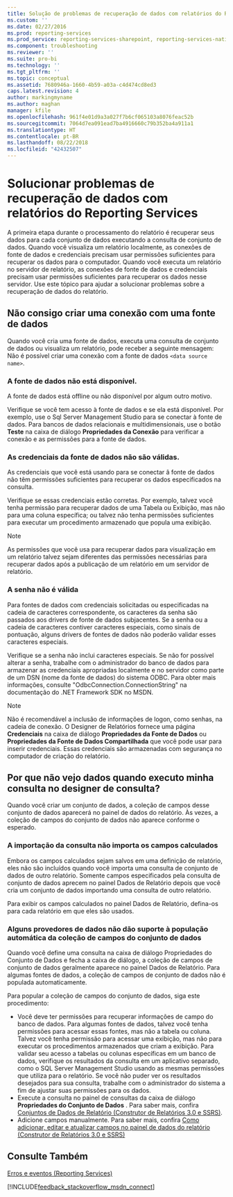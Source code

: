 ```yaml
---
title: Solução de problemas de recuperação de dados com relatórios do Reporting Services | Microsoft Docs
ms.custom: ''
ms.date: 02/27/2016
ms.prod: reporting-services
ms.prod_service: reporting-services-sharepoint, reporting-services-native
ms.component: troubleshooting
ms.reviewer: ''
ms.suite: pro-bi
ms.technology: ''
ms.tgt_pltfrm: ''
ms.topic: conceptual
ms.assetid: 7680946a-1660-4b59-a03a-c4d474cd8ed3
caps.latest.revision: 4
author: markingmyname
ms.author: maghan
manager: kfile
ms.openlocfilehash: 961f4e01d9a3a027f7b6cf065103a8076feac52b
ms.sourcegitcommit: 7064d7ea091ead7ba4916660c79b352ba4a911a1
ms.translationtype: HT
ms.contentlocale: pt-BR
ms.lasthandoff: 08/22/2018
ms.locfileid: "42432507"
---
```

# <a name="troubleshoot-data-retrieval-issues-with-reporting-services-reports"></a>Solucionar problemas de recuperação de dados com relatórios do Reporting Services
A primeira etapa durante o processamento do relatório é recuperar seus dados para cada conjunto de dados executando a consulta de conjunto de dados. Quando você visualiza um relatório localmente, as conexões de fonte de dados e credenciais precisam usar permissões suficientes para recuperar os dados para o computador. Quando você executa um relatório no servidor de relatório, as conexões de fonte de dados e credenciais precisam usar permissões suficientes para recuperar os dados nesse servidor. Use este tópico para ajudar a solucionar problemas sobre a recuperação de dados do relatório.   
  
## <a name="i-cannot-create-a-connection-to-a-data-source"></a>Não consigo criar uma conexão com uma fonte de dados  
Quando você cria uma fonte de dados, executa uma consulta de conjunto de dados ou visualiza um relatório, pode receber a seguinte mensagem: Não é possível criar uma conexão com a fonte de dados `<data source name>`.   
    
### <a name="data-source-is-not-available"></a>A fonte de dados não está disponível.  
A fonte de dados está offline ou não disponível por algum outro motivo.   
  
Verifique se você tem acesso à fonte de dados e se ela está disponível. Por exemplo, use o Sql Server Management Studio para se conectar à fonte de dados. Para bancos de dados relacionais e multidimensionais, use o botão **Teste** na caixa de diálogo **Propriedades da Conexão** para verificar a conexão e as permissões para a fonte de dados.   
  
### <a name="data-source-credentials-are-not-valid"></a>As credenciais da fonte de dados não são válidas.  
As credenciais que você está usando para se conectar â fonte de dados não têm permissões suficientes para recuperar os dados especificados na consulta.  
  
Verifique se essas credenciais estão corretas. Por exemplo, talvez você tenha permissão para recuperar dados de uma Tabela ou Exibição, mas não para uma coluna específica; ou talvez não tenha permissões suficientes para executar um procedimento armazenado que popula uma exibição.   
  
> [!NOTE]  
> As permissões que você usa para recuperar dados para visualização em um relatório talvez sejam diferentes das permissões necessárias para recuperar dados após a publicação de um relatório em um servidor de relatório.   
  
### <a name="not-a-valid-password"></a>A senha não é válida  
Para fontes de dados com credenciais solicitadas ou especificadas na cadeia de caracteres correspondente, os caracteres da senha são passados aos drivers de fonte de dados subjacentes. Se a senha ou a cadeia de caracteres contiver caracteres especiais, como sinais de pontuação, alguns drivers de fontes de dados não poderão validar esses caracteres especiais.   
  
Verifique se a senha não inclui caracteres especiais. Se não for possível alterar a senha, trabalhe com o administrador do banco de dados para armazenar as credenciais apropriadas localmente e no servidor como parte de um DSN (nome da fonte de dados) do sistema ODBC. Para obter mais informações, consulte "OdbcConnection.ConnectionString" na documentação do .NET Framework SDK no MSDN.   
  
> [!NOTE]  
>Não é recomendável a inclusão de informações de logon, como senhas, na cadeia de conexão. O Designer de Relatórios fornece uma página **Credenciais** na caixa de diálogo **Propriedades da Fonte de Dados** ou **Propriedades da Fonte de Dados Compartilhada** que você pode usar para inserir credenciais. Essas credenciais são armazenadas com segurança no computador de criação do relatório.  
  
## <a name="why-do-i-see-no-data-when-i-run-my-query-in-the-query-designer"></a>Por que não vejo dados quando executo minha consulta no designer de consulta?  
Quando você criar um conjunto de dados, a coleção de campos desse conjunto de dados aparecerá no painel de dados do relatório. Às vezes, a coleção de campos do conjunto de dados não aparece conforme o esperado.   
  
### <a name="import-query-does-not-import-calculated-fields"></a>A importação da consulta não importa os campos calculados  
  
Embora os campos calculados sejam salvos em uma definição de relatório, eles não são incluídos quando você importa uma consulta de conjunto de dados de outro relatório. Somente campos especificados pela consulta de conjunto de dados aprecem no painel Dados de Relatório depois que você cria um conjunto de dados importando uma consulta de outro relatório.   
  
Para exibir os campos calculados no painel Dados de Relatório, defina-os para cada relatório em que eles são usados.   
  
### <a name="some-data-providers-do-not-support-automatic-population-of-the-dataset-field-collection"></a>Alguns provedores de dados não dão suporte à população automática da coleção de campos do conjunto de dados  
Quando você define uma consulta na caixa de diálogo Propriedades do Conjunto de Dados e fecha a caixa de diálogo, a coleção de campos de conjunto de dados geralmente aparece no painel Dados de Relatório. Para algumas fontes de dados, a coleção de campos de conjunto de dados não é populada automaticamente.   
  
Para popular a coleção de campos do conjunto de dados, siga este procedimento:  
* Você deve ter permissões para recuperar informações de campo do banco de dados. Para algumas fontes de dados, talvez você tenha permissões para acessar essas fontes, mas não a tabela ou coluna. Talvez você tenha permissão para acessar uma exibição, mas não para executar os procedimentos armazenados que criam a exibição. Para validar seu acesso a tabelas ou colunas específicas em um banco de dados, verifique os resultados da consulta em um aplicativo separado, como o SQL Server Management Studio usando as mesmas permissões que utiliza para o relatório. Se você não puder ver os resultados desejados para sua consulta, trabalhe com o administrador do sistema a fim de ajustar suas permissões para os dados.   
* Execute a consulta no painel de consultas da caixa de diálogo **Propriedades do Conjunto de Dados** . Para saber mais, confira [Conjuntos de Dados de Relatório (Construtor de Relatórios 3.0 e SSRS)](../../reporting-services/report-data/report-datasets-ssrs.md).  
* Adicione campos manualmente. Para saber mais, confira [Como adicionar, editar e atualizar campos no painel de dados do relatório (Construtor de Relatórios 3.0 e SSRS)](../../reporting-services/report-data/add-edit-refresh-fields-in-the-report-data-pane-report-builder-and-ssrs.md)   
  
## <a name="see-also"></a>Consulte Também  
[Erros e eventos (Reporting Services)](../../reporting-services/troubleshooting/errors-and-events-reference-reporting-services.md)  
  
  

[!INCLUDE[feedback_stackoverflow_msdn_connect](../../includes/feedback-stackoverflow-msdn-connect-md.md)]



